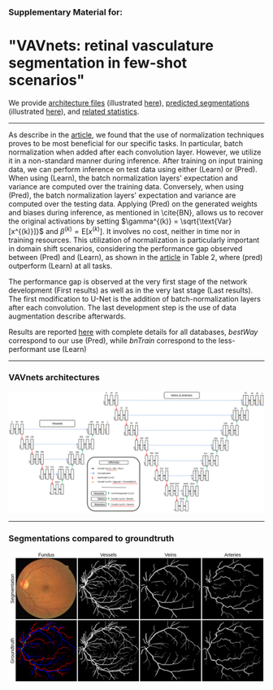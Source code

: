 ### Supplementary Material for: 
# "VAVnets: retinal vasculature segmentation in few-shot scenarios"


We provide [architecture files](code/) 
(illustrated [here](links/vavnets.png)),
[predicted segmentations](pred/) 
(illustrated [here](links/results.png)), and 
[related statistics](stats/). <br>

---
As describe in the [article](links/Article.pdf), we found that the use of normalization techniques proves to be most beneficial for our specific tasks.
In particular, batch normalization when added after each convolution layer. However, we utilize it in a non-standard manner during inference.
After training on input training data, we can perform inference on test data using either (Learn) or (Pred).
When using (Learn), the batch normalization layers' expectation and variance are computed over the training data. 
Conversely, when using (Pred), the batch normalization layers' expectation and variance are computed over the testing data. 
Applying (Pred) on the generated weights and biases during inference, as mentioned in \cite{BN}, allows us to recover the original activations by setting $\gamma^{(k)} = \sqrt{\text{Var}[x^{(k)}]}$ and $\beta^{(k)} = \text{E}[x^{(k)}]$. 
It involves no cost, neither in time nor in training resources.
This utilization of normalization is particularly important in domain shift scenarios, considering the performance gap observed between (Pred) and (Learn), as shown in the [article](links/Article.pdf) in Table 2, where (pred) outperform (Learn) at all tasks.


The performance gap is observed at the very first stage of the network development (First results) as well as in the very last stage (Last results). 
The first modification to U-Net is the addition of batch-normalization layers after each convolution. 
The last development step is the use of data augmentation describe afterwards.


Results are reported [here](stats/) with complete details for all databases, <em>bestWay</em> correspond to our use (Pred), while <em>bnTrain</em> correspond to the less-performant use (Learn)

---
### VAVnets architectures

![alt text](links/vavnets.png)

---
### Segmentations compared to groundtruth 
![alt text](links/results.png)




